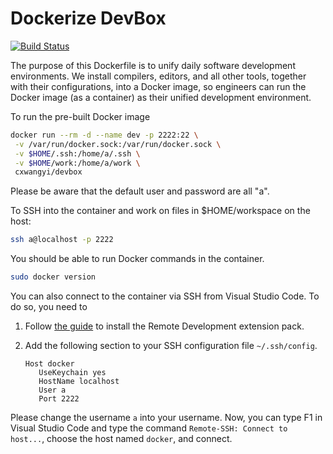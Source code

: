 # Dockerize DevBox

[![Build Status](https://travis-ci.com/wangkuiyi/dockerize-devbox.svg?branch=master)](https://travis-ci.com/wangkuiyi/dockerize-devbox)

The purpose of this Dockerfile is to unify daily software development
environments.  We install compilers, editors, and all other tools,
together with their configurations, into a Docker image, so engineers
can run the Docker image (as a container) as their unified development
environment.

To run the pre-built Docker image

```bash
docker run --rm -d --name dev -p 2222:22 \
 -v /var/run/docker.sock:/var/run/docker.sock \
 -v $HOME/.ssh:/home/a/.ssh \
 -v $HOME/work:/home/a/work \
 cxwangyi/devbox
```

Please be aware that the default user and password are all "a".

To SSH into the container and work on files in $HOME/workspace on
the host:

```bash
ssh a@localhost -p 2222
```

You should be able to run Docker commands in the container.

```bash
sudo docker version
```

You can also connect to the container via SSH from Visual Studio Code.  To do
so, you need to

1. Follow [the guide](https://code.visualstudio.com/docs/remote/remote-overview)
   to install the Remote Development extension pack.

2. Add the following section to your SSH configuration file `~/.ssh/config`.

   ```text
   Host docker
      UseKeychain yes
      HostName localhost
      User a
      Port 2222
   ```

Please change the username `a` into your username.  Now, you can type F1 in
Visual Studio Code and type the command `Remote-SSH: Connect to host...`,
choose the host named `docker`, and connect.